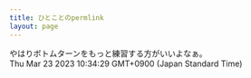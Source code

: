 ```yaml
---
title: ひとことのpermlink
layout: page
---
```

<div class="box" dt="1679535269042">
  やはりボトムターンをもっと練習する方がいいよなぁ。
  <div class="content is-small">Thu Mar 23 2023 10:34:29 GMT+0900 (Japan Standard Time)</div>
</div>